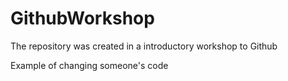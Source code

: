 # GithubWorkshop
The repository was created in a introductory workshop to Github

Example of changing someone's code